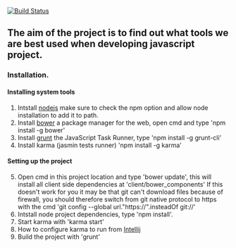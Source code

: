 [![Build Status](https://travis-ci.org/[barak.bar@gmail.com]/[Sample].png)](https://travis-ci.org/[barak.bar@gmail.com]/[Sample])

## The aim of the project is to find out what tools we are best used when developing javascript project.


### Installation.

#### Installing system tools
1. Intstall [nodejs](http://nodejs.org/) make sure to check the npm option and allow node installation to add it to path.
2. Install [bower](http://bower.io/) a package manager for the web,  open cmd and type 'npm install -g bower'
3. Install [grunt](http://gruntjs.com/) the JavaScript Task Runner, type 'npm install -g grunt-cli'
4. Install karma (jasmin tests runner) 'npm install -g karma'

#### Setting up the project
5. Open cmd in this project location and type 'bower update', this will install all client side dependencies at
'client/bower_components'
If this doesn't work for you it may be that git can't download files because of firewall, you should therefore switch from
git native protocol to https with the cmd 'git config --global url."https://".insteadOf git://'
6. Intstall node project dependencies, type 'npm install'.
7. Start karma with 'karma start'
8. How to configure karma to run from [Intellij](http://blog.jdriven.com/2013/05/integrating-karma-testacular-test-runner-in-webstorm-idea/)
9. Build the project with 'grunt'